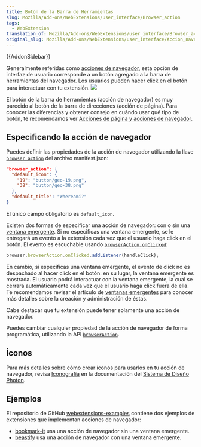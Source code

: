 ```yaml
---
title: Botón de la Barra de Herramientas
slug: Mozilla/Add-ons/WebExtensions/user_interface/Browser_action
tags:
  - WebExtension
translation_of: Mozilla/Add-ons/WebExtensions/user_interface/Browser_action
original_slug: Mozilla/Add-ons/WebExtensions/user_interface/Accion_navegador
---
```


{{AddonSidebar}}

Generalmente referidas como [acciones de navegador](/es/docs/Mozilla/Add-ons/WebExtensions/API/browserAction), esta opción de interfaz de usuario corresponde a un botón agregado a la barra de herramientas del navegador. Los usuarios pueden hacer click en el botón para interactuar con tu extensión.
![](https://mdn.mozillademos.org/files/15751/browser-action.png)

El botón de la barra de herramientas (acción de navegador) es muy parecido al botón de la barra de direcciones (acción de página). Para conocer las diferencias y obtener consejo en cuándo usar qué tipo de botón, te recomendamos ver [Acciones de página y acciones de navegador](/en-US/Add-ons/WebExtensions/user_interface/Page_actions#Page_actions_and_browser_actions).

## Especificando la acción de navegador

Puedes definir las propiedades de la acción de navegador utilizando la llave [`browser_action`](/en-US/docs/Mozilla/Add-ons/WebExtensions/manifest.json/browser_action) del archivo manifest.json:

```json
"browser_action": {
  "default_icon": {
    "19": "button/geo-19.png",
    "38": "button/geo-38.png"
  },
  "default_title": "Whereami?"
}
```

El único campo obligatorio es `default_icon`.

Existen dos formas de especificar una acción de navegador: con o sin una [ventana emergente](/en-US/Add-ons/WebExtensions/Popups). Si no especificas una ventana emergente, se le entregará un evento a la extensión cada vez que el usuario haga click en el botón. El evento es escuchable usando [`browserAction.onClicked`](/es/docs/Mozilla/Add-ons/WebExtensions/API/BrowserAction/onClicked):

```js
browser.browserAction.onClicked.addListener(handleClick);
```

En cambio, si especificas una ventana emergente, el evento de click no es despachado al hacer click en el botón: en su lugar, la ventana emergente es mostrada. El usuario podrá interactuar con la ventana emergente, la cual se cerrará automáticamente cada vez que el usuario haga click fuera de ella. Te recomendamos revisar el artículo de [ventanas emergentes](/en-US/Add-ons/WebExtensions/Popups) para conocer más detalles sobre la creación y administración de éstas.

Cabe destacar que tu extensión puede tener solamente una acción de navegador.

Puedes cambiar cualquier propiedad de la acción de navegador de forma programática, utilizando la API [`browserAction`](/en-US/docs/Mozilla/Add-ons/WebExtensions/API/browserAction).

## Íconos

Para más detalles sobre cómo crear íconos para usarlos en tu acción de navegador, revisa [Iconografía](https://design.firefox.com/photon/visuals/iconography.html) en la documentación del [Sistema de Diseño Photon](https://design.firefox.com/photon/index.html).

## Ejemplos

El repositorio de GitHub [webextensions-examples](https://github.com/mdn/webextensions-examples) contiene dos ejemplos de extensiones que implementan acciones de navegador:

- [bookmark-it](https://github.com/mdn/webextensions-examples/blob/master/bookmark-it/) usa una acción de navegador sin una ventana emergente.
- [beastify](https://github.com/mdn/webextensions-examples/tree/master/beastify) usa una acción de navegador con una ventana emergente.
